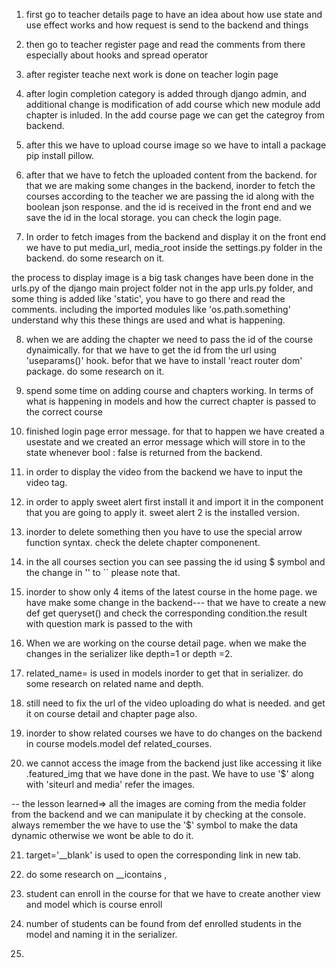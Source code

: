 1. first go to teacher details page to have an idea about how use state and use effect works and how request is send to the backend and things

2. then go to teacher register page and read the comments from there especially about hooks and spread operator

3. after register teache next work is done on teacher login page

4. after login completion category is added through django admin, and additional change is modification of add course which new module add chapter is inluded.
In the add course page we can get the categroy from backend.

5. after this we have to upload course image so we have to intall a package pip install pillow.

6. after that we have to fetch the uploaded content from the backend. for that we are making some changes in the backend, inorder to fetch the courses according to the teacher we are passing the id along with the boolean json response.
 and the id is received in the front end and we save the id in the local storage. you can check the login page.

7. In order to fetch images from the backend and display it on the front end we have to put media_url, media_root inside the settings.py folder in the backend. do some research on it.

 the process to display image is a big task changes have been done in the urls.py of the django main project folder not in the app urls.py folder, and some thing is added like 'static', you have to go there and read the comments. including the imported modules like 'os.path.something' understand why this these things are used and what is happening.


8. when we are adding the chapter we need to pass the id of the course dynaimically. for that we have to get the id from the url using 'useparams()' hook.
befor that we have to install 'react router dom' package. do some research on it.

9. spend some time on adding course and chapters working. In terms of what is happening in models and how the currect chapter is passed to the correct course

10. finished login page error message. for that to happen we have created a usestate and we created an error message which will store in to the state whenever bool : false is returned from the backend.

11. in order to display the video from the backend we have to input the video tag. 

12. in order to apply sweet alert first install it and import it in the component that you are going to apply it. sweet alert 2 is the installed version.

13. inorder to delete something then you have to use the special arrow function syntax. check the delete chapter componenent.

14. in the all courses section you can see passing the id using $ symbol and the change in '' to `` please note that.

15. inorder to show only 4 items of the latest course in the home page. we have make some change in the backend--- that we have to create a new def get queryset() and check the corresponding condition.the result with question mark is passed to the with

16. When we are working on the course detail page. when we make the changes in the serializer like depth=1 or depth =2.

17. related_name= is used in models inorder to get that in serializer. do some research on related name and depth.

18. still need to fix the url of the video uploading do what is needed. and get it on course detail and chapter page also.

19. inorder to show related courses we have to do changes on the backend in course models.model def related_courses.

20. we cannot access the image from the backend just like accessing it like .featured_img that we have done in the past. We have to use '$' along with 'siteurl and media'  refer the images.
  
  -- the lesson learned=> all the images are coming from the media folder from the backend and we can manipulate it by checking at the console.
  always remember the we have to use the '$' symbol to make the data dynamic otherwise we wont be able to do it.

21. target='__blank' is used to open the corresponding link in new tab.

22. do some research on __icontains ,

23. student can enroll in the course for that we have to create another view and model which is course enroll

24. number of students can be found from def enrolled students in the model and naming it in the serializer.

25. 



